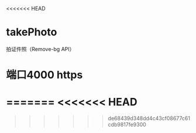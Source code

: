 <<<<<<< HEAD
# takePhoto
拍证件照（Remove-bg API）
# 端口4000 https
=======
<<<<<<< HEAD
=======

>>>>>>> de68439d348dd4c43cf08677c61cdb9817fe9300
